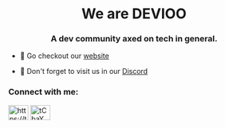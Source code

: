 <h1 align="center">We are DEVIOO</h1>
<h3 align="center">A dev community axed on tech in general.</h3>

- 🔭 Go checkout our [website](https://devioo.com)

- 📘 Don't forget to visit us in our [Discord](https://discord.gg/tCbaYMcExK)

<h3 align="left">Connect with me:</h3>
<p align="left">
<a href="https://twitter.com/studiodevioo" target="blank"><img align="center" src="https://raw.githubusercontent.com/rahuldkjain/github-profile-readme-generator/master/src/images/icons/Social/twitter.svg" alt="https://twitter-com/studiodevioo" height="30" width="40" /></a>
<a href="https://discord.gg/tCbaYMcExK" target="blank"><img align="center" src="https://raw.githubusercontent.com/rahuldkjain/github-profile-readme-generator/master/src/images/icons/Social/discord.svg" alt="tCbaYMcExK" height="30" width="40" /></a>
</p>
